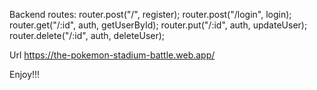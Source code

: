 Backend routes:
router.post("/", register);
router.post("/login", login);
router.get("/:id", auth, getUserById);
router.put("/:id", auth, updateUser);
router.delete("/:id", auth, deleteUser);

Url
https://the-pokemon-stadium-battle.web.app/

Enjoy!!!
